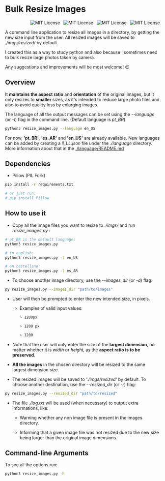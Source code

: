 # Bulk Resize Images

<p align="right">
<img alt="MIT License" src="https://img.shields.io/badge/version-1.0.0-blue?style=flat-square" />&nbsp;&nbsp;
<img alt="MIT License" src="https://img.shields.io/badge/license-MIT-%23373737?style=flat-square" />&nbsp;&nbsp;
<img alt="MIT License" src="https://img.shields.io/badge/Python 3-FFD43B?style=flat-square&logo=python&logoColor=blue" />&nbsp;&nbsp;
<img alt="MIT License" src="https://img.shields.io/badge/-%3E%20Command%20Line%20App-yellow?style=flat-square&color=373737" />
</p>

A command line application to resize all images in a directory, by getting the new size input from the user. All resized images will be saved to _./imgs/resized/_ by default.

I created this as a way to study python and also because I sometimes need to bulk resize large photos taken by camera.

Any suggestions and improvements will be most welcome! :wink:

## Overview

It **maintains the aspect ratio** and **orientation** of the original images, but it only resizes to **smaller** sizes, as it's intended to reduce large photo files and also to avoid quality loss by enlarging images.

The language of all the output messages can be set using the _--language_ (or _-l_) flag in the command line. (Default language is _pt_BR_)

```bash
python3 resize_images.py --language en_US
```

For now, **'pt_BR'**, **'es_AR'** and **'en_US'** are already available. New languages can be added by creating a _ll_LL.json_ file under the _./language_ directory. More information about that in the [./language/README.md](./language/README.md)

## Dependencies

- Pillow (PIL Fork)

```bash
pip install -r requirements.txt

# or just run:
# pip install Pillow
```

## How to use it

- Copy all the image files you want to resize to _./imgs/_ and run _resize_images.py_ :

```bash
# pt_BR is the default language:
python3 resize_images.py

# in english:
python3 resize_images.py -l en_US

# en castellano:
python3 resize_images.py -l es_AR
```

- To choose another image directory, use the _--images_dir_ (or _-d_) flag:

```bash
py resize_images.py --images_dir "path/to/images"
```

- User will then be prompted to enter the new intended size, in pixels.

  - Examples of valid input values:
    ```bash
    > 1200px
    ```
    ```bash
    > 1200 px
    ```
    ```bash
    > 1200
    ```

- Note that the user will only enter the size of the **largest dimension**, no matter whether it is _width_ or _height_, as the **aspect ratio is to be preserved**.

- **All the images** in the chosen directory will be resized to the same largest dimension size.

- The resized images will be saved to _'./imgs/resized'_ by default. To choose another destination, use the _--resized_dir_ (or _-r_) flag:

```bash
py resize_images.py --resized_dir "path/to/resized"
```

- The file _./log.txt_ will be used (when necessary) to output extra informations, like:

  - Warning whether any non image file is present in the images directory.

  - Informing that a given image file was not resized due to the new size being larger than the original image dimensions.

## Command-line Arguments

To see all the options run:

```bash
python3 resize_images.py -h
```
